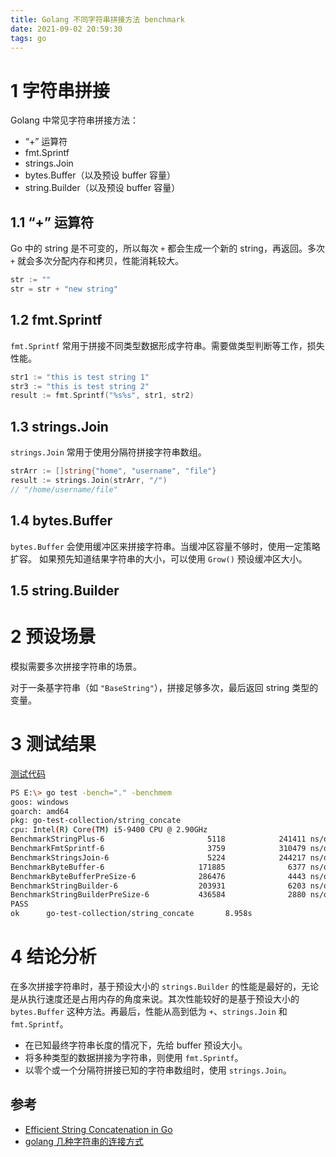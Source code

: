 ```yaml
---
title: Golang 不同字符串拼接方法 benchmark
date: 2021-09-02 20:59:30
tags: go
---
```


# 1 字符串拼接

Golang 中常见字符串拼接方法：

- “+” 运算符
- fmt.Sprintf
- strings.Join
- bytes.Buffer（以及预设 buffer 容量）
- string.Builder（以及预设 buffer 容量）

## 1.1 “+” 运算符

Go 中的 string 是不可变的，所以每次 `+` 都会生成一个新的 string，再返回。多次 `+` 就会多次分配内存和拷贝，性能消耗较大。

```go
str := ""
str = str + "new string"
```

## 1.2 fmt.Sprintf

`fmt.Sprintf` 常用于拼接不同类型数据形成字符串。需要做类型判断等工作，损失性能。

```go
str1 := "this is test string 1"
str3 := "this is test string 2"
result := fmt.Sprintf("%s%s", str1, str2)
```

## 1.3 strings.Join

`strings.Join` 常用于使用分隔符拼接字符串数组。

```go
strArr := []string{"home", "username", "file"}
result := strings.Join(strArr, "/")
// "/home/username/file"
```

## 1.4 bytes.Buffer

`bytes.Buffer` 会使用缓冲区来拼接字符串。当缓冲区容量不够时，使用一定策略扩容。
如果预先知道结果字符串的大小，可以使用 `Grow()` 预设缓冲区大小。

## 1.5 string.Builder



# 2 预设场景

模拟需要多次拼接字符串的场景。

对于一条基字符串（如 `"BaseString"`），拼接足够多次，最后返回 string 类型的变量。

# 3 测试结果

[测试代码](https://github.com/HuIsKelvin/go-test-collection/tree/master/benchmark/string_concate)

```bash
PS E:\> go test -bench="." -benchmem
goos: windows
goarch: amd64
pkg: go-test-collection/string_concate
cpu: Intel(R) Core(TM) i5-9400 CPU @ 2.90GHz
BenchmarkStringPlus-6                       5118            241411 ns/op         1606811 B/op        499 allocs/op
BenchmarkFmtSprintf-6                       3759            310479 ns/op         1625079 B/op       1500 allocs/op
BenchmarkStringsJoin-6                      5224            244217 ns/op         1606826 B/op        500 allocs/op
BenchmarkByteBuffer-6                     171885              6377 ns/op           25872 B/op          9 allocs/op
BenchmarkByteBufferPreSize-6              286476              4443 ns/op           12288 B/op          2 allocs/op
BenchmarkStringBuilder-6                  203931              6203 ns/op           26736 B/op         14 allocs/op
BenchmarkStringBuilderPreSize-6           436584              2880 ns/op            6144 B/op          1 allocs/op
PASS
ok      go-test-collection/string_concate       8.958s
```

# 4 结论分析

在多次拼接字符串时，基于预设大小的 `strings.Builder` 的性能是最好的，无论是从执行速度还是占用内存的角度来说。其次性能较好的是基于预设大小的 `bytes.Buffer` 这种方法。再最后，性能从高到低为 `+`、`strings.Join` 和 `fmt.Sprintf`。

- 在已知最终字符串长度的情况下，先给 buffer 预设大小。
- 将多种类型的数据拼接为字符串，则使用 `fmt.Sprintf`。
- 以零个或一个分隔符拼接已知的字符串数组时，使用 `strings.Join`。


## 参考

- [Efficient String Concatenation in Go](https://hermanschaaf.com/efficient-string-concatenation-in-go/)
- [golang 几种字符串的连接方式](https://segmentfault.com/a/1190000012978989)

